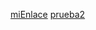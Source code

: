 [miEnlace](https://www.facebook.com)
[prueba2](https://office.live.com/start/Outlook.aspx?omkt=es-CL)